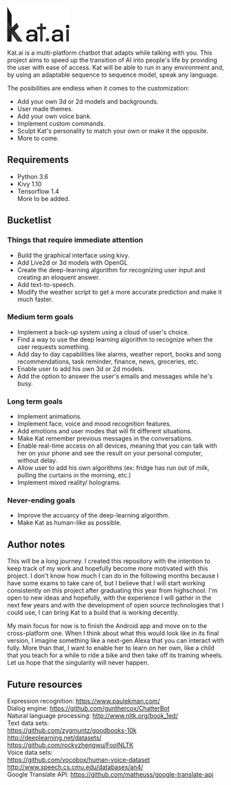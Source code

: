 <img src='https://raw.githubusercontent.com/takusui/Kat.ai/master/git/title-logo.png' height="80">

Kat.ai is a multi-platform chatbot that adapts while talking with you. This project aims to speed up the transition of AI into people's life by providing the user with ease of access. Kat will be able to run in any environment and, by using an adaptable sequence to sequence model, speak any language.

The posibilities are endless when it comes to the customization:
* Add your own 3d or 2d models and backgrounds.
* User made themes.
* Add your own voice bank.
* Implement custom commands.
* Sculpt Kat's personality to match your own or make it the opposite.
* More to come.

## Requirements

* Python 3.6
* Kivy 1.10
* Tensorflow 1.4
<br> More to be added.

## Bucketlist

### Things that require immediate attention
* Build the graphical interface using kivy.
* Add Live2d or 3d models with OpenGL
* Create the deep-learning algorithm for recognizing user input and creating an eloquent answer.
* Add text-to-speech.
* Modify the weather script to get a more accurate prediction and make it much faster.

### Medium term goals
* Implement a back-up system using a cloud of user's choice.
* Find a way to use the deep learning algorithm to recognize when the user requests something.
* Add day to day capabilities like alarms, weather report, books and song recommendations, task reminder, finance, news, groceries, etc.
* Enable user to add his own 3d or 2d models.
* Add the option to answer the user's emails and messages while he's busy.

### Long term goals
* Implement animations.
* Implement face, voice and mood recognition features.
* Add emotions and user modes that will fit different situations.
* Make Kat remember previous messages in the conversations.
* Enable real-time access on all devices, meaning that you can talk with her on your phone and see the result on your personal computer, without delay.
* Allow user to add his own algorithms (ex: fridge has run out of milk, pulling the curtains in the morning, etc.)
* Implement mixed reality/ holograms.

### Never-ending goals
* Improve the accuarcy of the deep-learning algorithm.
* Make Kat as human-like as possible.
 
## Author notes

This will be a long journey. I created this repository with the intention to keep track of my work and hopefully become more motivated with this project. I don't know how much I can do in the following months because I have some exams to take care of, but I believe that I will start working consistently on this project after graduating this year from highschool. I'm open to new ideas and hopefully, with the experience I will gather in the next few years and with the development of open source technologies that I could use, I can bring Kat to a build that is working decently.

My main focus for now is to finish the Android app and move on to the cross-platform one. When I think about what this would look like in its final version, I imagine something like a next-gen Alexa that you can interact with fully. More than that, I want to enable her to learn on her own, like a child that you teach for a while to ride a bike and then take off its training wheels. Let us hope that the singularity will never happen.

## Future resources
Expression recognition: https://www.paulekman.com/ <br>
Dialog engine: https://github.com/gunthercox/ChatterBot <br>
Natural language processing: http://www.nltk.org/book_1ed/ <br>
Text data sets: <br>
https://github.com/zygmuntz/goodbooks-10k <br>
http://deeplearning.net/datasets/ <br>
https://github.com/rockyzhengwu/FoolNLTK <br>
Voice data sets: <br>
https://github.com/vocobox/human-voice-dataset <br>
http://www.speech.cs.cmu.edu/databases/an4/ <br>
Google Translate API: https://github.com/matheuss/google-translate-api
